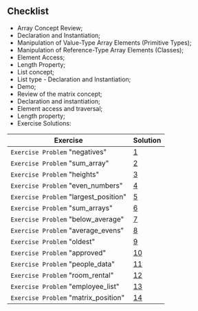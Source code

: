 ## Checklist
- Array Concept Review;
- Declaration and Instantiation;
- Manipulation of Value-Type Array Elements (Primitive Types);
- Manipulation of Reference-Type Array Elements (Classes);
- Element Access;
- Length Property;
- List concept;
- List type - Declaration and Instantiation;
- Demo;
- Review of the matrix concept;
- Declaration and instantiation;
- Element access and traversal;
- Length property;
- Exercise Solutions:
  

| **Exercise**                          | **Solution**                                                                                                                                                       |
|---------------------------------------|--------------------------------------------------------------------------------------------------------------------------------------------------------------------|
| `Exercise Problem` "negatives"        | [1](https://github.com/souzafcharles/Complete-Java-Object-Oriented-Programming-and-Projects/tree/main/Section_H8_Memory_Management_Arrays_and_Lists/Exercise01)  |
| `Exercise Problem` "sum_array"        | [2](https://github.com/souzafcharles/Complete-Java-Object-Oriented-Programming-and-Projects/tree/main/Section_H8_Memory_Management_Arrays_and_Lists/Exercise02)  |
| `Exercise Problem` "heights"          | [3](https://github.com/souzafcharles/Complete-Java-Object-Oriented-Programming-and-Projects/tree/main/Section_H8_Memory_Management_Arrays_and_Lists/Exercise03)  |
| `Exercise Problem` "even_numbers"     | [4](https://github.com/souzafcharles/Complete-Java-Object-Oriented-Programming-and-Projects/tree/main/Section_H8_Memory_Management_Arrays_and_Lists/Exercise04)  |
| `Exercise Problem` "largest_position" | [5](https://github.com/souzafcharles/Complete-Java-Object-Oriented-Programming-and-Projects/tree/main/Section_H8_Memory_Management_Arrays_and_Lists/Exercise05)  |
| `Exercise Problem` "sum_arrays"       | [6](https://github.com/souzafcharles/Complete-Java-Object-Oriented-Programming-and-Projects/tree/main/Section_H8_Memory_Management_Arrays_and_Lists/Exercise06)  |
| `Exercise Problem` "below_average"    | [7](https://github.com/souzafcharles/Complete-Java-Object-Oriented-Programming-and-Projects/tree/main/Section_H8_Memory_Management_Arrays_and_Lists/Exercise07)  |
| `Exercise Problem` "average_evens"    | [8](https://github.com/souzafcharles/Complete-Java-Object-Oriented-Programming-and-Projects/tree/main/Section_H8_Memory_Management_Arrays_and_Lists/Exercise08)  |
| `Exercise Problem` "oldest"           | [9](https://github.com/souzafcharles/Complete-Java-Object-Oriented-Programming-and-Projects/tree/main/Section_H8_Memory_Management_Arrays_and_Lists/Exercise09)  |
| `Exercise Problem` "approved"         | [10](https://github.com/souzafcharles/Complete-Java-Object-Oriented-Programming-and-Projects/tree/main/Section_H8_Memory_Management_Arrays_and_Lists/Exercise10) |
| `Exercise Problem` "people_data"      | [11](https://github.com/souzafcharles/Complete-Java-Object-Oriented-Programming-and-Projects/tree/main/Section_H8_Memory_Management_Arrays_and_Lists/Exercise11) |
| `Exercise Problem` "room_rental"      | [12](https://github.com/souzafcharles/Complete-Java-Object-Oriented-Programming-and-Projects/tree/main/Section_H8_Memory_Management_Arrays_and_Lists/Exercise12) |
| `Exercise Problem` "employee_list"    | [13](https://github.com/souzafcharles/Complete-Java-Object-Oriented-Programming-and-Projects/tree/main/Section_H8_Memory_Management_Arrays_and_Lists/Exercise13) |
| `Exercise Problem` "matrix_position"  | [14](https://github.com/souzafcharles/Complete-Java-Object-Oriented-Programming-and-Projects/tree/main/Section_H8_Memory_Management_Arrays_and_Lists/Exercise14) | 
